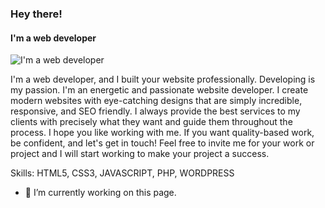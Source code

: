 ### Hey there!
#### I'm a web developer
![I'm a web developer](https://scontent.fdac148-1.fna.fbcdn.net/v/t39.30808-6/366371187_101528059716012_1818275371250047127_n.jpg?_nc_cat=111&ccb=1-7&_nc_sid=52f669&_nc_ohc=jNgcrI7BhdcAX-maujI&_nc_ht=scontent.fdac148-1.fna&oh=00_AfCKoQHSfMytxDVsK1N9Kz86nBb-Tp7kgTfMzsPaumL7bw&oe=6528DAA1)

I'm a web developer, and I built your website professionally. Developing is my passion. I'm an energetic and passionate website developer. I create modern websites with eye-catching designs that are simply incredible, responsive, and SEO friendly. I always provide the best services to my clients with precisely what they want and guide them throughout the process. I hope you like working with me. If you want quality-based work, be confident, and let's get in touch! Feel free to invite me for your work or project and I will start working to make your project a success.

Skills: HTML5, CSS3, JAVASCRIPT, PHP, WORDPRESS

- 🔭 I’m currently working on this page. 




